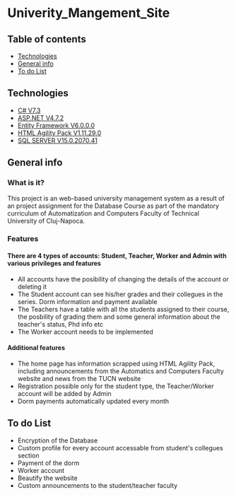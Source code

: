 # Univerity_Mangement_Site

## Table of contents
* [Technologies](#technologies)
* [General info](#general-info)
* [To do List](#to-do-list)

## Technologies
* [C# V7.3](https://docs.microsoft.com/en-us/dotnet/csharp/)
* [ASP.NET V4.7.2](https://dotnet.microsoft.com/)
* [Entity Framework V6.0.0.0](https://docs.microsoft.com/en-us/ef/) 
* [HTML Agility Pack V1.11.29.0](https://github.com/zzzprojects/html-agility-pack)
* [SQL SERVER V15.0.2070.41](https://support.microsoft.com/en-us/help/4518398/kb4518398-sql-server-2019-build-versions)

## General info

### What is it?

This project is an web-based university management system as a result of an project assignment for the Database Course as part of the mandatory curriculum of Automatization and Computers Faculty of Technical University of Cluj-Napoca. 

### Features

#### There are 4 types of accounts: Student, Teacher, Worker and Admin with various privileges and features

* All accounts have the posibility of changing the details of the account or deleting it
* The Student account can see his/her grades and their collegues in the series. Dorm information and payment available
* The Teachers have a table with all the students assigned to their course, the posbility of grading them and some general information about the teacher's status, Phd info etc
* The Worker account needs to be implemented

#### Additional features

* The home page has information scrapped using HTML Agility Pack, including announcements from the Automatics and Computers Faculty website and news from the TUCN website
* Registration possible only for the student type, the Teacher/Worker account will be added by Admin
* Dorm payments automatically updated every month

## To do List

* Encryption of the Database
* Custom profile for every account accessable from student's collegues section
* Payment of the dorm
* Worker account
* Beautify the website
* Custom announcements to the student/teacher faculty
